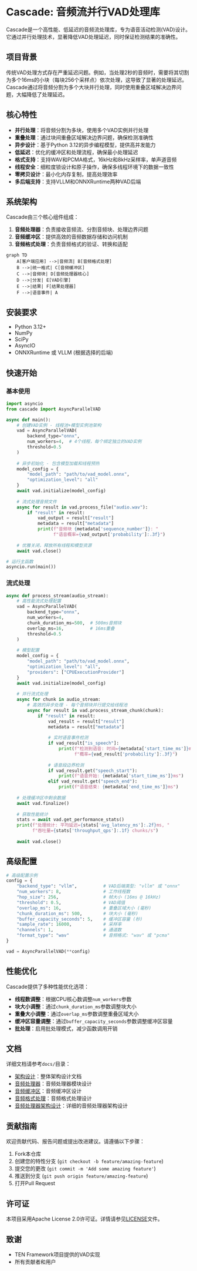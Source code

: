 # Cascade: 音频流并行VAD处理库

Cascade是一个高性能、低延迟的音频流处理库，专为语音活动检测(VAD)设计。它通过并行处理技术，显著降低VAD处理延迟，同时保证检测结果的准确性。

## 项目背景

传统VAD处理方式存在严重延迟问题。例如，当处理2秒的音频时，需要将其切割为多个16ms的小块（每块256个采样点）依次处理，这导致了显著的处理延迟。Cascade通过将音频分割为多个大块并行处理，同时使用重叠区域解决边界问题，大幅降低了处理延迟。

## 核心特性

- **并行处理**：将音频分割为多块，使用多个VAD实例并行处理
- **重叠处理**：通过块间重叠区域解决边界问题，确保检测准确性
- **异步设计**：基于Python 3.12的异步编程模型，提供高并发能力
- **低延迟**：优化的缓冲区和处理流程，确保最小处理延迟
- **格式支持**：支持WAV和PCMA格式，16kHz和8kHz采样率，单声道音频
- **线程安全**：细粒度锁设计和原子操作，确保多线程环境下的数据一致性
- **零拷贝设计**：最小化内存复制，提高处理效率
- **多后端支持**：支持VLLM和ONNXRuntime两种VAD后端

## 系统架构

Cascade由三个核心组件组成：

1. **音频处理器**：负责接收音频流、分割音频块、处理边界问题
2. **音频缓冲区**：提供高效的音频数据存储和访问机制
3. **音频格式处理**：负责音频格式的验证、转换和适配

```mermaid
graph TD
    A[客户端应用] -->|音频流| B[音频格式处理]
    B -->|统一格式| C[音频缓冲区]
    C -->|音频块| D[音频处理器核心]
    D -->|分发| E[VAD引擎]
    E -->|结果| F[结果处理器]
    F -->|语音事件| A
```

## 安装要求

- Python 3.12+
- NumPy
- SciPy
- AsyncIO
- ONNXRuntime 或 VLLM (根据选择的后端)

## 快速开始

### 基本使用

```python
import asyncio
from cascade import AsyncParallelVAD

async def main():
    # 创建VAD实例 - 线程池+模型实例池架构
    vad = AsyncParallelVAD(
        backend_type="onnx",
        num_workers=4,  # 4个线程，每个绑定独立的VAD实例
        threshold=0.5
    )
    
    # 异步初始化 - 包含模型加载和线程预热
    model_config = {
        "model_path": "path/to/vad_model.onnx",
        "optimization_level": "all"
    }
    await vad.initialize(model_config)
    
    # 流式处理音频文件
    async for result in vad.process_file("audio.wav"):
        if "result" in result:
            vad_output = result["result"]
            metadata = result["metadata"]
            print(f"音频块 {metadata['sequence_number']}: "
                  f"语音概率={vad_output['probability']:.3f}")
    
    # 优雅关闭，释放所有线程和模型资源
    await vad.close()

# 运行主函数
asyncio.run(main())
```

### 流式处理

```python
async def process_stream(audio_stream):
    # 高性能流式处理配置
    vad = AsyncParallelVAD(
        backend_type="onnx",
        num_workers=4,
        chunk_duration_ms=500,  # 500ms音频块
        overlap_ms=16,          # 16ms重叠
        threshold=0.5
    )
    
    # 模型配置
    model_config = {
        "model_path": "path/to/vad_model.onnx",
        "optimization_level": "all",
        "providers": ["CPUExecutionProvider"]
    }
    await vad.initialize(model_config)
    
    # 并行流式处理
    async for chunk in audio_stream:
        # 高效的异步处理 - 每个音频块并行提交给线程池
        async for result in vad.process_stream_chunk(chunk):
            if "result" in result:
                vad_result = result["result"]
                metadata = result["metadata"]
                
                # 实时语音事件检测
                if vad_result["is_speech"]:
                    print(f"检测到语音: 时间={metadata['start_time_ms']}ms, "
                          f"概率={vad_result['probability']:.3f}")
                
                # 语音段边界检测
                if vad_result.get("speech_start"):
                    print(f"语音开始: {metadata['start_time_ms']}ms")
                elif vad_result.get("speech_end"):
                    print(f"语音结束: {metadata['end_time_ms']}ms")
    
    # 处理缓冲区中剩余数据
    await vad.finalize()
    
    # 获取性能统计
    stats = await vad.get_performance_stats()
    print(f"处理统计: 平均延迟={stats['avg_latency_ms']:.2f}ms, "
          f"吞吐量={stats['throughput_qps']:.1f} chunks/s")
    
    await vad.close()
```

## 高级配置

```python
# 高级配置示例
config = {
    "backend_type": "vllm",          # VAD后端类型: "vllm" 或 "onnx"
    "num_workers": 8,                # 工作线程数
    "hop_size": 256,                 # 帧大小 (16ms @ 16kHz)
    "threshold": 0.5,                # VAD阈值
    "overlap_ms": 16,                # 重叠区域大小 (毫秒)
    "chunk_duration_ms": 500,        # 块大小 (毫秒)
    "buffer_capacity_seconds": 5,    # 缓冲区容量 (秒)
    "sample_rate": 16000,            # 采样率
    "channels": 1,                   # 通道数
    "format_type": "wav"             # 音频格式: "wav" 或 "pcma"
}

vad = AsyncParallelVAD(**config)
```

## 性能优化

Cascade提供了多种性能优化选项：

- **线程数调整**：根据CPU核心数调整`num_workers`参数
- **块大小调整**：通过`chunk_duration_ms`参数调整块大小
- **重叠大小调整**：通过`overlap_ms`参数调整重叠区域大小
- **缓冲区容量调整**：通过`buffer_capacity_seconds`参数调整缓冲区容量
- **批处理**：启用批处理模式，减少函数调用开销

## 文档

详细文档请参考`docs/`目录：

- [架构设计](docs/架构设计.md)：整体架构设计文档
- [音频处理器](docs/音频处理器.md)：音频处理器模块设计
- [音频缓冲区](docs/音频缓冲区.md)：音频缓冲区设计
- [音频格式处理](docs/音频格式处理.md)：音频格式处理设计
- [音频处理器架构设计](docs/音频处理器架构设计.md)：详细的音频处理器架构设计

## 贡献指南

欢迎贡献代码、报告问题或提出改进建议。请遵循以下步骤：

1. Fork本仓库
2. 创建您的特性分支 (`git checkout -b feature/amazing-feature`)
3. 提交您的更改 (`git commit -m 'Add some amazing feature'`)
4. 推送到分支 (`git push origin feature/amazing-feature`)
5. 打开Pull Request

## 许可证

本项目采用Apache License 2.0许可证。详情请参见[LICENSE](LICENSE)文件。

## 致谢

- TEN Framework项目提供的VAD实现
- 所有贡献者和用户